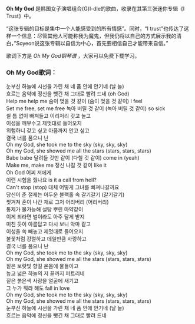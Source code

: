 

**Oh My God** 是韩国女子演唱组合(G)I-dle的歌曲，收录在其第三张迷你专辑《I Trust》中。

“这张专辑的目标是集中一个人能感受到的所有情感”。同时，“I
trust”也传达了这样一个信息：尽管其他人可能称我为魔鬼，但我仍将以自己的方式展示我的清白，”Soyeon说这张专辑以自信为中心，首先要相信自己才能带来自信。”

歌词下方是 _Oh My God钢琴谱_ ，大家可以免费下载学习。

### Oh My God歌词：

눈부신 하늘에 시선을 가린 채 네 품 안에 안기네 (날 늘)  
흐르는 음악에 정신을 뺏긴 채 그대로 빨려 드네 (oh God)  
Help me help me 숨이 멎을 것 같이 (숨이 멎을 것 같이) I feel  
Set me free, set me free 녹아 버릴 것 같이 (녹아 버릴 것 같이) so sick  
쉴 틈 없이 빠져들고 이리저리 갖고 놀고  
이성을 깨부수고 제멋대로 들어오지  
위험하니 갖고 싶고 아픔까지 안고 싶고  
결국 너를 품으니 난  
Oh my God, she took me to the sky (sky, sky, sky)  
Oh my God, she showed me all the stars (stars, stars, stars)  
Babe babe 달려들 것만 같이 (다칠 것 같이) come in (yeah)  
Make me, make me 정신 나갈 것 같이 like it  
Oh God 어찌 저에게  
이런 시험을 줬나요 is it a call from hell?  
Can't stop (stop) 대체 어떻게 그녀를 빠져나갈까요  
당신이 준 절제는 어두운 블랙홀 속 갈기갈기 (갈기갈기)  
찢겨져 혼이 나간 채로 그저 어리버리 (어리버리)  
통제가 불가능해 설탕 뿌린 마약같이  
이게 죄라면 벌이라도 아주 달게 받지  
미친 듯이 아름답고 다시 보니 악마 같고  
이성을 쏙 빼놓고 제멋대로 들어오지  
불꽃처럼 강렬하고 데일만큼 사랑하고  
결국 너를 품으니 난  
Oh my God, she took me to the sky (sky, sky, sky)  
Oh my God, she showed me all the stars (stars, stars, stars)  
짙은 보랏빛 향길 온몸에 물들이고  
높고 넓은 하늘의 저 끝까지 퍼트리네  
짙은 붉은색 사랑을 얼굴에 새기고  
그 누가 뭐라 해도 fall in love  
Oh my God, she took me to the sky (sky, sky, sky)  
Oh my God, she showed me all the stars (stars, stars, stars)  
눈부신 하늘에 시선을 가린 채 네 품 안에 안기네 (날 늘)  
흐르는 음악에 정신을 뺏긴 채 그대로 빨려 드네

